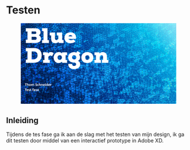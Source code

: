 # Testen

<figure><img src="../.gitbook/assets/vaktesting.png" alt=""><figcaption></figcaption></figure>

## Inleiding

Tijdens de tes fase ga ik aan de slag met het testen van mijn design, ik ga dit testen door middel van een interactief prototype in Adobe XD.
